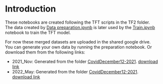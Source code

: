 # Introduction

These notebooks are created following the TFT scripts in the TF2 folder. The data created by [Data preparation.ipynb](/v0/notebooks/Data%20preparation.ipynb) is later used by the [Train.ipynb](/v0/notebooks/Train.ipynb) notebook to train the TFT model.

For now these merged datasets are uploaded in the shared google drive. You can generate your own data by running the preparation notebook. Or download them from the following links:

* 2021_Nov: Generated from the folder [CovidDecember12-2021](/dataset_raw/CovidDecember12-2021/). [download link](https://drive.google.com/drive/folders/1GENX_x8wtefAoqOi3TGPfwd6zQcBqvGE?usp=sharing)
* 2022_May: Generated from the folder [CovidDecember12-2021](/dataset_raw/CovidMay17-2022/). [download link](https://drive.google.com/drive/folders/1GENX_x8wtefAoqOi3TGPfwd6zQcBqvGE?usp=sharing)
